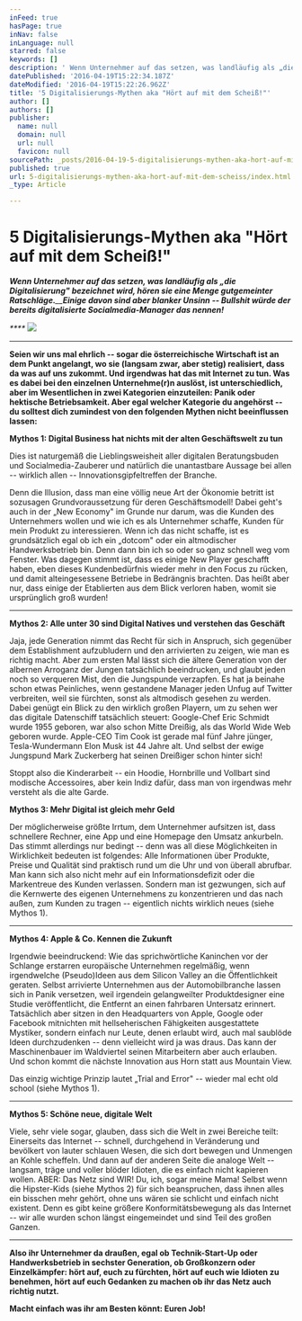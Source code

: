 ```yaml
---
inFeed: true
hasPage: true
inNav: false
inLanguage: null
starred: false
keywords: []
description: ' Wenn Unternehmer auf das setzen, was landläufig als „die Digitalisierung“ bezeichnet wird, hören sie eine Menge gutgemeinter Ratschläge. Einige davon sind aber blanker Unsinn – Bullshit würde der bereits digitalisierte Socialmedia-Manager das nennen!'
datePublished: '2016-04-19T15:22:34.187Z'
dateModified: '2016-04-19T15:22:26.962Z'
title: '5 Digitalisierungs-Mythen aka "Hört auf mit dem Scheiß!"'
author: []
authors: []
publisher:
  name: null
  domain: null
  url: null
  favicon: null
sourcePath: _posts/2016-04-19-5-digitalisierungs-mythen-aka-hort-auf-mit-dem-scheiss.md
published: true
url: 5-digitalisierungs-mythen-aka-hort-auf-mit-dem-scheiss/index.html
_type: Article

---
```

# 5 Digitalisierungs-Mythen aka "Hört auf mit dem Scheiß!"

_**Wenn Unternehmer auf das setzen, was landläufig als „die Digitalisierung" bezeichnet wird, hören sie eine Menge gutgemeinter Ratschläge.**__**Einige davon sind aber blanker Unsinn -- Bullshit würde der bereits digitalisierte Socialmedia-Manager das nennen!**_

_****_
![](https://the-grid-user-content.s3-us-west-2.amazonaws.com/dca15a1d-46d3-4294-bf92-64cea7bfa70e.jpg)

****

**Seien wir uns mal ehrlich -- sogar die österreichische Wirtschaft ist an dem Punkt angelangt, wo sie (langsam zwar, aber stetig) realisiert, dass da was auf uns zukommt. Und irgendwas hat das mit Internet zu tun. Was es dabei bei den einzelnen Unternehme(r)n auslöst, ist unterschiedlich, aber im Wesentlichen in zwei Kategorien einzuteilen: Panik oder hektische Betriebsamkeit. Aber egal welcher Kategorie du angehörst -- du solltest dich zumindest von den folgenden Mythen nicht beeinflussen lassen:**

**Mythos 1: Digital Business hat nichts mit der alten Geschäftswelt zu tun**

Dies ist naturgemäß die 
Lieblingsweisheit aller digitalen Beratungsbuden und 
Socialmedia-Zauberer und natürlich die unantastbare Aussage bei allen -- 
wirklich allen
-- Innovationsgipfeltreffen der Branche.

Denn die Illusion, dass man eine völlig neue Art der Ökonomie betritt ist sozusagen Grundvoraussetzung für deren Geschäftsmodell! Dabei geht's auch in der „New Economy" im Grunde nur darum, was die Kunden des Unternehmers wollen und wie ich es als Unternehmer schaffe, Kunden für mein Produkt zu interessieren. Wenn ich das nicht schaffe, ist es grundsätzlich egal ob ich ein „dotcom" oder ein altmodischer Handwerksbetrieb bin. Denn dann bin ich so oder so ganz schnell weg vom Fenster. Was dagegen stimmt ist, dass es einige New Player geschafft haben, eben dieses Kundenbedürfnis wieder mehr in den Focus zu rücken, und damit alteingesessene Betriebe in Bedrängnis brachten. Das heißt aber nur, dass einige der Etablierten aus dem Blick verloren haben, womit sie ursprünglich groß wurden!

****

**Mythos 2: Alle unter 30 sind Digital Natives und verstehen das Geschäft**

Jaja, jede Generation nimmt das Recht für sich in Anspruch, sich gegenüber dem Establishment aufzubludern und den arrivierten zu zeigen, wie man es richtig macht. Aber zum ersten Mal lässt sich die ältere Generation von der albernen Arroganz der Jungen tatsächlich beeindrucken, und glaubt jeden noch so verqueren Mist, den die Jungspunde verzapfen. Es hat ja beinahe schon etwas Peinliches, wenn gestandene Manager jeden Unfug auf Twitter verbreiten, weil sie fürchten, sonst als altmodisch gesehen zu werden. Dabei genügt ein Blick zu den wirklich großen Playern, um zu sehen wer das digitale Datenschiff tatsächlich steuert: Google-Chef Eric Schmidt wurde 1955 geboren, war also schon Mitte Dreißig, als das World Wide Web geboren wurde. Apple-CEO Tim Cook ist gerade mal fünf Jahre jünger, Tesla-Wundermann Elon Musk ist 44 Jahre alt. Und selbst der ewige Jungspund Mark Zuckerberg hat seinen Dreißiger schon hinter sich!

Stoppt also die Kinderarbeit -- ein Hoodie, Hornbrille und Vollbart sind modische Accessoires, aber kein Indiz dafür, dass man von irgendwas mehr versteht als die alte Garde.

**Mythos 3: Mehr Digital ist gleich mehr Geld**

Der möglicherweise größte Irrtum, dem
Unternehmer aufsitzen ist, dass schnellere Rechner, eine App und eine 
Homepage den Umsatz ankurbeln. Das stimmt allerdings nur
bedingt -- denn was all diese Möglichkeiten in Wirklichkeit bedeuten 
ist folgendes: Alle Informationen über Produkte, Preise und Qualität 
sind praktisch rund um die Uhr und von überall abrufbar.
Man kann sich also nicht mehr auf ein Informationsdefizit oder die 
Markentreue des Kunden verlassen. Sondern man ist gezwungen, sich auf 
die Kernwerte des eigenen Unternehmens zu konzentrieren
und das nach außen, zum Kunden zu tragen -- eigentlich nichts 
wirklich neues (siehe Mythos 1).

****

**Mythos 4: Apple & Co. Kennen die Zukunft**

Irgendwie beeindruckend: Wie das sprichwörtliche Kaninchen vor der Schlange erstarren europäische Unternehmen regelmäßig, wenn irgendwelche (Pseudo)Ideen aus dem Silicon Valley an die Öffentlichkeit geraten. Selbst arrivierte Unternehmen aus der Automobilbranche lassen sich in Panik versetzen, weil irgendein gelangweilter Produktdesigner eine Studie veröffentlicht, die Entfernt an einen fahrbaren Untersatz erinnert. Tatsächlich aber sitzen in den Headquarters von Apple, Google oder Facebook mitnichten mit hellseherischen Fähigkeiten ausgestattete Mystiker, sondern einfach nur Leute, denen erlaubt wird, auch mal saublöde Ideen durchzudenken -- denn vielleicht wird ja was draus. Das kann der Maschinenbauer im Waldviertel seinen Mitarbeitern aber auch erlauben. Und schon kommt die nächste Innovation aus Horn statt aus Mountain View.

Das einzig wichtige Prinzip lautet „Trial and Error" -- wieder mal echt old school (siehe Mythos 1).

****

**Mythos 5: Schöne neue, digitale Welt**

Viele, sehr viele sogar, glauben, dass sich die Welt in zwei Bereiche teilt: Einerseits das Internet -- schnell, durchgehend in Veränderung und bevölkert von lauter schlauen Wesen, die sich dort bewegen und Unmengen an Kohle scheffeln. Und dann auf der anderen Seite die analoge Welt -- langsam, träge und voller blöder Idioten, die es einfach nicht kapieren wollen. ABER: Das Netz sind WIR! Du, ich, sogar meine Mama! Selbst wenn die Hipster-Kids (siehe Mythos 2) für sich beanspruchen, dass ihnen alles ein bisschen mehr gehört, ohne uns wären sie schlicht und einfach nicht existent. Denn es gibt keine größere Konformitätsbewegung als das Internet -- wir alle wurden schon längst eingemeindet und sind Teil des großen Ganzen.

****

**Also ihr Unternehmer da draußen, egal ob Technik-Start-Up oder Handwerksbetrieb in sechster Generation, ob Großkonzern oder Einzelkämpfer: hört auf, euch zu fürchten, hört auf euch wie Idioten zu benehmen, hört auf euch Gedanken zu machen ob ihr das Netz auch richtig nutzt.**

**Macht einfach was ihr am Besten könnt: Euren Job!**